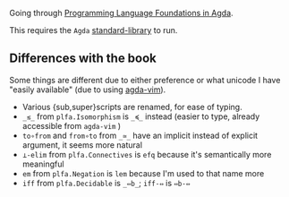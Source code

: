 Going through [Programming Language Foundations in Agda](https://plfa.github.io/).

This requires the `Agda` [standard-library](https://github.com/agda/agda-stdlib) to run.

## Differences with the book

Some things are different due to either preference or what unicode I have "easily available" (due to using [agda-vim](https://github.com/derekelkins/agda-vim)).

* Various {sub,super}scripts are renamed, for ease of typing.
* `_≲_` from `plfa.Isomorphism` is `_≼_` instead (easier to type, already accessible from `agda-vim` )
* `to∘from` and `from∘to` from `_≃_` have an implicit instead of explicit argument, it seems more natural
* `⊥-elim` from `plfa.Connectives` is `efq` because it's semantically more meaningful
* `em` from `plfa.Negation` is `lem` because I'm used to that name more
* `iff` from `plfa.Decidable` is `_⇔b_`; `iff-⇔` is `⇔b-⇔`

